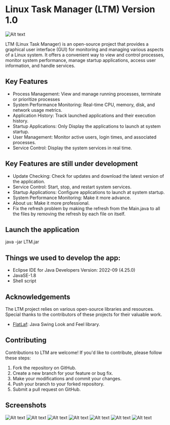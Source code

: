 # Linux Task Manager (LTM) Version 1.0
![Alt text](/screenshots/ltmlogo_50.jpg?raw=true "Process")

LTM (Linux Task Manager) is an open-source project that provides a graphical user interface (GUI) for monitoring and managing various aspects of a Linux system. It offers a convenient way to view and control processes, monitor system performance, manage startup applications, access user information, and handle services.

## Key Features

- Process Management: View and manage running processes, terminate or prioritize processes
- System Performance Monitoring: Real-time CPU, memory, disk, and network usage metrics.
- Application History: Track launched applications and their execution history.
- Startup Applications: Only Display the applications to launch at system startup.
- User Management: Monitor active users, login times, and associated processes.
- Service Control: Display the system services in real time.

## Key Features are still under development 
- Update Checking: Check for updates and download the latest version of the application.
- Service Control: Start, stop, and restart system services.
- Startup Applications: Configure applications to launch at system startup.
- System Performance Monitoring: Make it more advance.
- About us: Make it more professional.
- Fix the refresh problem by making the refresh from the Main.java to all the files by removing the refresh by each file on itself.
 
## Launch the application
java -jar LTM.jar 

## Things we used to develop the app:
- Eclipse IDE for Java Developers Version: 2022-09 (4.25.0)
- JavaSE-1.8
- Shell script

## Acknowledgements

The LTM project relies on various open-source libraries and resources. Special thanks to the contributors of these projects for their valuable work.

- [FlatLaf](https://www.formdev.com/flatlaf/): Java Swing Look and Feel library.

## Contributing

Contributions to LTM are welcome! If you'd like to contribute, please follow these steps:

1. Fork the repository on GitHub.
2. Create a new branch for your feature or bug fix.
3. Make your modifications and commit your changes.
4. Push your branch to your forked repository.
5. Submit a pull request on GitHub.

## Screenshots

![Alt text](/screenshots/Process.jpg?raw=true "Process")
![Alt text](/screenshots/SystemPerformanceMonitoring.jpg?raw=true "Process")
![Alt text](/screenshots/ApplicationHistory.jpg?raw=true "Process")
![Alt text](/screenshots/StartupApplications.jpg?raw=true "Process")
![Alt text](/screenshots/UserManagement.jpg?raw=true "Process")
![Alt text](/screenshots/PCdetials.jpg?raw=true "Process")
![Alt text](/screenshots/ServiceControl.jpg?raw=true "Process")


